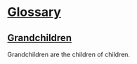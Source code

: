 # [Glossary](#glossary)

## [Grandchildren](#grandchildren)

Grandchildren are the children of children.
